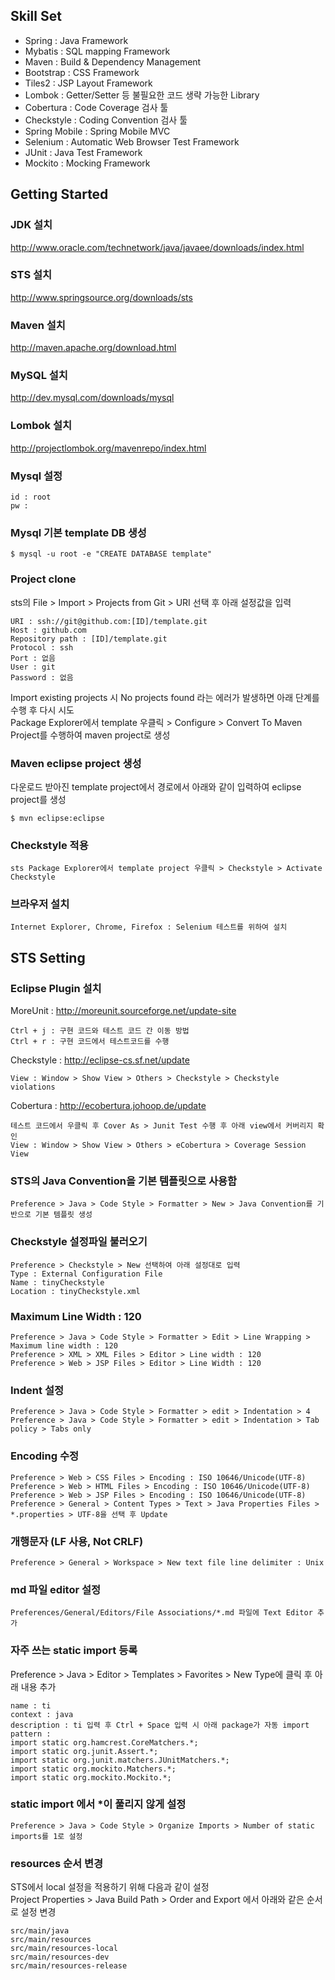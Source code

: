 Skill Set
---------
 - Spring : Java Framework
 - Mybatis : SQL mapping Framework
 - Maven : Build & Dependency Management
 - Bootstrap : CSS Framework
 - Tiles2 : JSP Layout Framework
 - Lombok : Getter/Setter 등 불필요한 코드 생략 가능한 Library
 - Cobertura : Code Coverage 검사 툴
 - Checkstyle : Coding Convention 검사 툴
 - Spring Mobile : Spring Mobile MVC
 - Selenium : Automatic Web Browser Test Framework
 - JUnit : Java Test Framework
 - Mockito : Mocking Framework
 
 
Getting Started
---------------
### JDK 설치 ###
http://www.oracle.com/technetwork/java/javaee/downloads/index.html

### STS 설치 ###
http://www.springsource.org/downloads/sts
 
### Maven 설치 ###
http://maven.apache.org/download.html

### MySQL 설치 ###
http://dev.mysql.com/downloads/mysql

### Lombok 설치 ###
http://projectlombok.org/mavenrepo/index.html

### Mysql 설정 ###
	id : root  
	pw :

### Mysql 기본 template DB 생성 ###
	$ mysql -u root -e "CREATE DATABASE template"

### Project clone ###
sts의 File > Import > Projects from Git > URI 선택 후 아래 설정값을 입력  

	URI : ssh://git@github.com:[ID]/template.git
	Host : github.com
	Repository path : [ID]/template.git
	Protocol : ssh
	Port : 없음
	User : git
	Password : 없음

Import existing projects 시 No projects found 라는 에러가 발생하면 아래 단계를 수행 후 다시 시도  
Package Explorer에서 template 우클릭 > Configure > Convert To Maven Project를 수행하여 maven project로 생성  

### Maven eclipse project 생성 ###
다운로드 받아진 template project에서 경로에서 아래와 같이 입력하여 eclipse project를 생성  

	$ mvn eclipse:eclipse

### Checkstyle 적용 ###
 	sts Package Explorer에서 template project 우클릭 > Checkstyle > Activate Checkstyle
 		
### 브라우저 설치 ###
	Internet Explorer, Chrome, Firefox : Selenium 테스트를 위하여 설치


STS Setting
-----------
### Eclipse Plugin 설치 ###
MoreUnit : http://moreunit.sourceforge.net/update-site

	Ctrl + j : 구현 코드와 테스트 코드 간 이동 방법
	Ctrl + r : 구현 코드에서 테스트코드를 수행
		
Checkstyle : http://eclipse-cs.sf.net/update

	View : Window > Show View > Others > Checkstyle > Checkstyle violations
	
Cobertura : http://ecobertura.johoop.de/update

	테스트 코드에서 우클릭 후 Cover As > Junit Test 수행 후 아래 view에서 커버리지 확인
	View : Window > Show View > Others > eCobertura > Coverage Session View

### STS의 Java Convention을 기본 템플릿으로 사용함 ###
	Preference > Java > Code Style > Formatter > New > Java Convention를 기반으로 기본 템플릿 생성

### Checkstyle 설정파일 불러오기 ###
	Preference > Checkstyle > New 선택하여 아래 설정대로 입력
	Type : External Configuration File
	Name : tinyCheckstyle
	Location : tinyCheckstyle.xml

### Maximum Line Width : 120 ###
	Preference > Java > Code Style > Formatter > Edit > Line Wrapping > Maximum line width : 120
	Preference > XML > XML Files > Editor > Line width : 120
	Preference > Web > JSP Files > Editor > Line Width : 120 

### Indent 설정 ###
	Preference > Java > Code Style > Formatter > edit > Indentation > 4
	Preference > Java > Code Style > Formatter > edit > Indentation > Tab policy > Tabs only

### Encoding 수정 ###
	Preference > Web > CSS Files > Encoding : ISO 10646/Unicode(UTF-8)
	Preference > Web > HTML Files > Encoding : ISO 10646/Unicode(UTF-8)
	Preference > Web > JSP Files > Encoding : ISO 10646/Unicode(UTF-8)
	Preference > General > Content Types > Text > Java Properties Files > *.properties > UTF-8을 선택 후 Update
	
### 개행문자 (LF 사용, Not CRLF) ###
	Preference > General > Workspace > New text file line delimiter : Unix

### md 파일 editor 설정 ###
	Preferences/General/Editors/File Associations/*.md 파일에 Text Editor 추가

### 자주 쓰는 static import 등록 ###
Preference > Java > Editor > Templates > Favorites > New Type에 클릭 후 아래 내용 추가

	name : ti
	context : java
	description : ti 입력 후 Ctrl + Space 입력 시 아래 package가 자동 import
	pattern : 
	import static org.hamcrest.CoreMatchers.*;
	import static org.junit.Assert.*;
	import static org.junit.matchers.JUnitMatchers.*;
	import static org.mockito.Matchers.*;
	import static org.mockito.Mockito.*;

### static import 에서 *이 풀리지 않게 설정 ###
	Preference > Java > Code Style > Organize Imports > Number of static imports를 1로 설정

### resources 순서 변경 ###
STS에서 local 설정을 적용하기 위해 다음과 같이 설정  
Project Properties > Java Build Path > Order and Export 에서 아래와 같은 순서로 설정 변경  
 	
	src/main/java
	src/main/resources
	src/main/resources-local
	src/main/resources-dev
	src/main/resources-release
